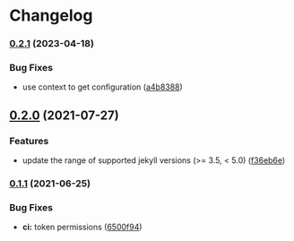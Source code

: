 # Changelog

### [0.2.1](https://www.github.com/flant/jekyll_remote_plantuml_plugin/compare/v0.2.0...v0.2.1) (2023-04-18)


### Bug Fixes

* use context to get configuration ([a4b8388](https://www.github.com/flant/jekyll_remote_plantuml_plugin/commit/a4b8388f3345f265ac0dea10e066b9db2730a53e))

## [0.2.0](https://www.github.com/flant/jekyll_remote_plantuml_plugin/compare/v0.1.1...v0.2.0) (2021-07-27)


### Features

* update the range of supported jekyll versions (>= 3.5, < 5.0) ([f36eb6e](https://www.github.com/flant/jekyll_remote_plantuml_plugin/commit/f36eb6ee5bc500025204c0319b4b458834137459))

### [0.1.1](https://www.github.com/flant/jekyll_remote_plantuml_plugin/compare/v0.1.0...v0.1.1) (2021-06-25)


### Bug Fixes

* **ci:** token permissions ([6500f94](https://www.github.com/flant/jekyll_remote_plantuml_plugin/commit/6500f94b11e6534ce3f8d5ee9c0ccec2c3466345))

